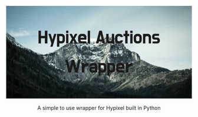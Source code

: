 <div style="text-align: center;">

![text](https://github.com/Ongenix/Hypixel-Auctions-Wrapper/blob/main/Hypixel_Auctions_Wrapper.png?raw=true "Banner")

A simple to use wrapper for Hypixel built in Python

</div>

